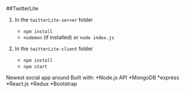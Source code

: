 ##TwitterLite

1.  In the `twitterLite-server` folder

    * `npm install`
    * `nodemon` (if installed) or `node index.js`

2.  In the `twitterLite-client` folder

    * `npm install`
    * `npm start`



Newest social app around
Built with:
*Node.js API
*MongoDB
*express
*React.js
*Redux
*Bootstrap
